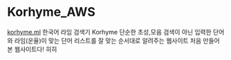 # Korhyme_AWS
<a href = "http://korhyme.ml">korhyme.ml</a>
한국어 라임 검색기 Korhyme
단순한 초성,모음 검색이 아닌 입력한 단어와 라임(운율)이 맞는 단어 리스트를 잘 맞는 순서대로 알려주는 웹사이트
처음 만들어본 웹사이트다! 히히
